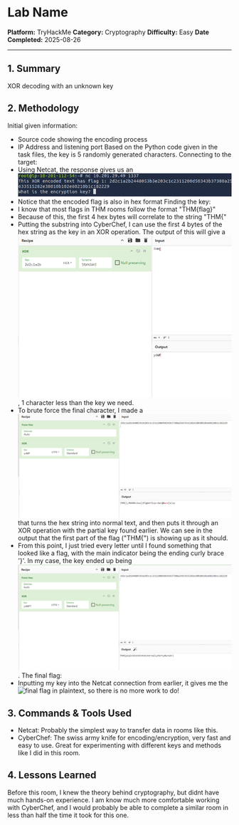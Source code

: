 # Lab Name

**Platform:** TryHackMe 
**Category:** Cryptography 
**Difficulty:** Easy
**Date Completed:** 2025-08-26  

---

## 1. Summary
XOR decoding with an unknown key

## 2. Methodology
Initial given information:
- Source code showing the encoding process
- IP Address and listening port
Based on the Python code given in the task files, the key is 5 randomly generated characters.
Connecting to the target:
- Using Netcat, the response gives us an ![encoded flag and prompt asking for the encryption key.](screenshots/nc-connection.png)
- Notice that the encoded flag is also in hex format
Finding the key:
- I know that most flags in THM rooms follow the format "THM{flag}"
- Because of this, the first 4 hex bytes will correlate to the string "THM{"
- Putting the substring into CyberChef, I can use the first 4 bytes of the hex string as the key in an XOR operation. The output of this will give a ![4 character output](screenshots/thminput.png), 1 character less than the key we need.
- To brute force the final character, I made a ![new recipe](screenshots/recipe.png) that turns the hex string into normal text, and then puts it through an XOR operation with the partial key found earlier. We can see in the output that the first part of the flag ("THM{") is showing up as it should.
- From this point, I just tried every letter until I found something that looked like a flag, with the main indicator being the ending curly brace '}'. In my case, the key ended up being !['ydWPT'](screenshots/flag1.png).
The final flag:
- Inputting my key into the Netcat connection from earlier, it gives me the ![final flag](flag2.png) in plaintext, so there is no more work to do!


## 3. Commands & Tools Used
- Netcat: Probably the simplest way to transfer data in rooms like this.
- CyberChef: The swiss army knife for encoding/encryption, very fast and easy to use. Great for experimenting with different keys and methods like I did in this room.

## 4. Lessons Learned
Before this room, I knew the theory behind cryptography, but didnt have much hands-on experience. I am know much more comfortable working with CyberChef, and I would probably be able to complete a similar room in less than half the time it took for this one.

